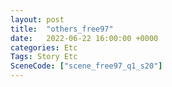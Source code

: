 ```yaml
---
layout: post
title:  "others_free97"
date:   2022-06-22 16:00:00 +0000
categories: Etc
Tags: Story Etc
SceneCode: ["scene_free97_q1_s20"]
---
```

